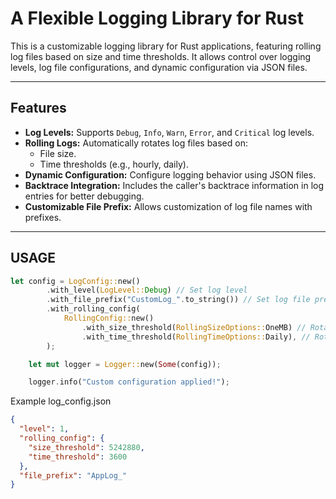 # A Flexible Logging Library for Rust

This is a customizable logging library for Rust applications, featuring rolling log files based on size and time thresholds. It allows control over logging levels, log file configurations, and dynamic configuration via JSON files.

---

## Features

- **Log Levels:** Supports `Debug`, `Info`, `Warn`, `Error`, and `Critical` log levels.
- **Rolling Logs:** Automatically rotates log files based on:
  - File size.
  - Time thresholds (e.g., hourly, daily).
- **Dynamic Configuration:** Configure logging behavior using JSON files.
- **Backtrace Integration:** Includes the caller's backtrace information in log entries for better debugging.
- **Customizable File Prefix:** Allows customization of log file names with prefixes.

---

## USAGE

```rs
let config = LogConfig::new()
        .with_level(LogLevel::Debug) // Set log level
        .with_file_prefix("CustomLog_".to_string()) // Set log file prefix
        .with_rolling_config(
            RollingConfig::new()
                .with_size_threshold(RollingSizeOptions::OneMB) // Rotate logs at 1 MB
                .with_time_threshold(RollingTimeOptions::Daily), // Rotate logs daily
        );

    let mut logger = Logger::new(Some(config));

    logger.info("Custom configuration applied!");
```

Example log_config.json
```json
{
  "level": 1,
  "rolling_config": {
    "size_threshold": 5242880,
    "time_threshold": 3600
  },
  "file_prefix": "AppLog_"
}

```
